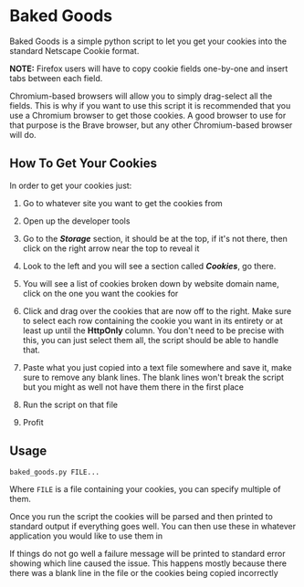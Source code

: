 # Baked Goods

Baked Goods is a simple python script to let you get your cookies into the
standard Netscape Cookie format.

**NOTE:** Firefox users will have to copy cookie fields one-by-one and
insert tabs between each field.

Chromium-based browsers will allow you to simply drag-select all the fields.
This is why if you want to use this script it is recommended that you use a
Chromium browser to get those cookies. A good browser to use for that purpose
is the Brave browser, but any other Chromium-based browser will do.

## How To Get Your Cookies

In order to get your cookies just:

1. Go to whatever site you want to get the cookies from

2. Open up the developer tools

3. Go to the ***Storage*** section, it should be at the top, if it's not there,
   then click on the right arrow near the top to reveal it

4. Look to the left and you will see a section called ***Cookies***, go there.

5. You will see a list of cookies broken down by website domain name, click on
   the one you want the cookies for

6. Click and drag over the cookies that are now off to the right. Make sure to
   select each row containing the cookie you want in its entirety or at least
   up until the **HttpOnly** column. You don't need to be precise with this,
   you can just select them all, the script should be able to handle that.

7. Paste what you just copied into a text file somewhere and save it, make sure
   to remove any blank lines. The blank lines won't break the script but you
   might as well not have them there in the first place

8. Run the script on that file

9. Profit

## Usage

``` baked_goods.py FILE...  ```

Where `FILE` is a file containing your cookies, you can specify multiple of
them.

Once you run the script the cookies will be parsed and then printed to standard
output if everything goes well. You can then use these in whatever application
you would like to use them in

If things do not go well a failure message will be printed to standard error
showing which line caused the issue. This happens mostly because there there
was a blank line in the file or the cookies being copied incorrectly
